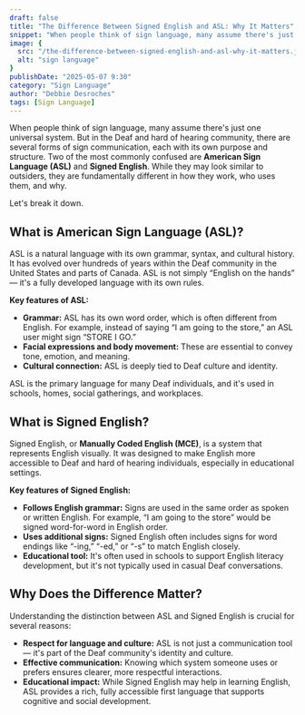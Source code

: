 ```yaml
---
draft: false
title: "The Difference Between Signed English and ASL: Why It Matters"
snippet: "When people think of sign language, many assume there's just one universal system. But in the Deaf and hard of hearing community, there are several forms of sign communication, each with its own purpose and structure. Two of the most commonly confused are American Sign Language (ASL) and Signed English. While they may look similar to outsiders, they are fundamentally different in how they work, who uses them, and why."
image: {
  src: "/the-difference-between-signed-english-and-asl-why-it-matters.jpg",
  alt: "sign language"
}
publishDate: "2025-05-07 9:30"
category: "Sign Language"
author: "Debbie Desroches"
tags: [Sign Language]
---
```

When people think of sign language, many assume there's just one universal system. But in the Deaf and hard of hearing community, there are several forms of sign communication, each with its own purpose and structure. Two of the most commonly confused are **American Sign Language (ASL)** and **Signed English**. While they may look similar to outsiders, they are fundamentally different in how they work, who uses them, and why.

Let's break it down.

## What is American Sign Language (ASL)?

ASL is a natural language with its own grammar, syntax, and cultural history. It has evolved over hundreds of years within the Deaf community in the United States and parts of Canada. ASL is not simply “English on the hands” — it's a fully developed language with its own rules.

**Key features of ASL:**

- **Grammar:** ASL has its own word order, which is often different from English. For example, instead of saying “I am going to the store,” an ASL user might sign “STORE I GO.”
- **Facial expressions and body movement:** These are essential to convey tone, emotion, and meaning.
- **Cultural connection:** ASL is deeply tied to Deaf culture and identity.

ASL is the primary language for many Deaf individuals, and it's used in schools, homes, social gatherings, and workplaces.

## What is Signed English?

Signed English, or **Manually Coded English (MCE)**, is a system that represents English visually. It was designed to make English more accessible to Deaf and hard of hearing individuals, especially in educational settings.

**Key features of Signed English:**

- **Follows English grammar:** Signs are used in the same order as spoken or written English. For example, “I am going to the store” would be signed word-for-word in English order.
- **Uses additional signs:** Signed English often includes signs for word endings like “-ing,” “-ed,” or “-s” to match English closely.
- **Educational tool:** It's often used in schools to support English literacy development, but it's not typically used in casual Deaf conversations.

## Why Does the Difference Matter?

Understanding the distinction between ASL and Signed English is crucial for several reasons:

- **Respect for language and culture:** ASL is not just a communication tool — it's part of the Deaf community's identity and culture.
- **Effective communication:** Knowing which system someone uses or prefers ensures clearer, more respectful interactions.
- **Educational impact:** While Signed English may help in learning English, ASL provides a rich, fully accessible first language that supports cognitive and social development.